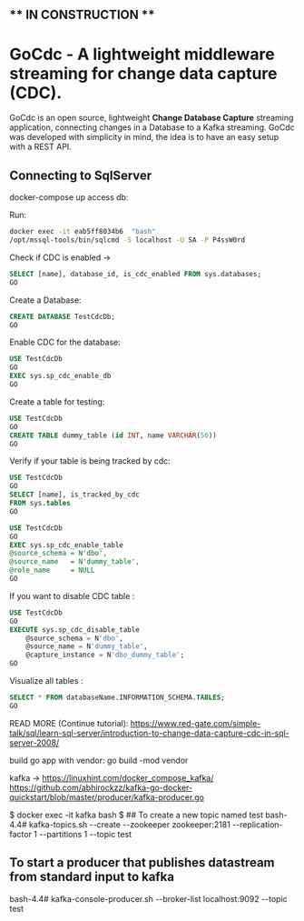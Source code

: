 ## ** IN CONSTRUCTION ** 



# GoCdc - A lightweight middleware streaming for change data capture (CDC).

GoCdc is an open source, lightweight __Change Database Capture__ streaming application, connecting changes in a Database to a Kafka streaming.
GoCdc was developed with simplicity in mind, the idea is to have an easy setup with a REST API. 

## Connecting to SqlServer

docker-compose up
access db:

Run:
```bash
docker exec -it eab5ff8034b6  "bash"
/opt/mssql-tools/bin/sqlcmd -S localhost -U SA -P P4ssW0rd
```

Check if CDC is enabled -> 
```sql
SELECT [name], database_id, is_cdc_enabled FROM sys.databases;
GO
```

Create a Database:
```sql
CREATE DATABASE TestCdcDb;
GO
```

Enable CDC for the database:
```sql
USE TestCdcDb 
GO 
EXEC sys.sp_cdc_enable_db 
GO 
```

Create a table for testing:
```sql
USE TestCdcDb
GO
CREATE TABLE dummy_table (id INT, name VARCHAR(50))
GO
```


Verify if your table is being tracked by cdc:
```sql
USE TestCdcDb 
GO 
SELECT [name], is_tracked_by_cdc  
FROM sys.tables 
GO  
```

```sql
USE TestCdcDb 
GO 
EXEC sys.sp_cdc_enable_table 
@source_schema = N'dbo', 
@source_name   = N'dummy_table', 
@role_name     = NULL 
GO
```

If you want to disable CDC table :
```sql
USE TestCdcDb 
GO 
EXECUTE sys.sp_cdc_disable_table   
    @source_schema = N'dbo',   
    @source_name = N'dummy_table',  
    @capture_instance = N'dbo_dummy_table';  
GO
```

Visualize all tables :
```sql
SELECT * FROM databaseName.INFORMATION_SCHEMA.TABLES;
GO
```



READ MORE (Continue tutorial): https://www.red-gate.com/simple-talk/sql/learn-sql-server/introduction-to-change-data-capture-cdc-in-sql-server-2008/








build go app with vendor: go build -mod vendor 


kafka -> https://linuxhint.com/docker_compose_kafka/
https://github.com/abhirockzz/kafka-go-docker-quickstart/blob/master/producer/kafka-producer.go


$ docker exec -it kafka bash
$ ## To create a new topic named test
bash-4.4# kafka-topics.sh --create --zookeeper zookeeper:2181 --replication-factor 1 --partitions 1 --topic test
 
## To start a producer that publishes datastream from standard input to kafka
bash-4.4# kafka-console-producer.sh --broker-list localhost:9092 --topic test